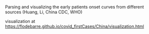 Parsing and visualizing the early patients onset curves from different sources (Huang, Li, China CDC, WHO)

visualization at https://flodebarre.github.io/covid_firstCases/China/visualization.html
